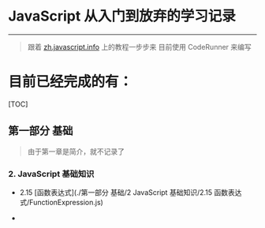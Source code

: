 # JavaScript 从入门到放弃的学习记录

----
> 跟着 [zh.javascript.info](zh.javascript.info) 上的教程一步步来
> 目前使用 CodeRunner 来编写

# 目前已经完成的有：

[TOC]

## 第一部分 基础

> 由于第一章是简介，就不记录了 

### 2. JavaScript 基础知识

* 2.15 [函数表达式](./第一部分 基础/2 JavaScript 基础知识/2.15 函数表达式/FunctionExpression.js)

* 

